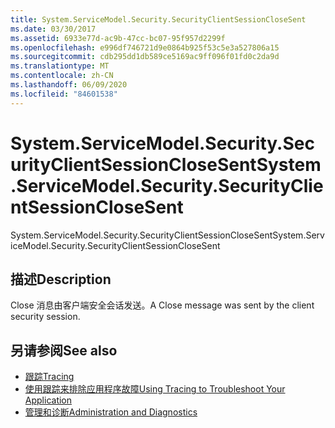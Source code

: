 ```yaml
---
title: System.ServiceModel.Security.SecurityClientSessionCloseSent
ms.date: 03/30/2017
ms.assetid: 6933e77d-ac9b-47cc-bc07-95f957d2299f
ms.openlocfilehash: e996df746721d9e0864b925f53c5e3a527806a15
ms.sourcegitcommit: cdb295dd1db589ce5169ac9ff096f01fd0c2da9d
ms.translationtype: MT
ms.contentlocale: zh-CN
ms.lasthandoff: 06/09/2020
ms.locfileid: "84601538"
---
```

# <a name="systemservicemodelsecuritysecurityclientsessionclosesent"></a><span data-ttu-id="41311-102">System.ServiceModel.Security.SecurityClientSessionCloseSent</span><span class="sxs-lookup"><span data-stu-id="41311-102">System.ServiceModel.Security.SecurityClientSessionCloseSent</span></span>
<span data-ttu-id="41311-103">System.ServiceModel.Security.SecurityClientSessionCloseSent</span><span class="sxs-lookup"><span data-stu-id="41311-103">System.ServiceModel.Security.SecurityClientSessionCloseSent</span></span>  
  
## <a name="description"></a><span data-ttu-id="41311-104">描述</span><span class="sxs-lookup"><span data-stu-id="41311-104">Description</span></span>  
 <span data-ttu-id="41311-105">Close 消息由客户端安全会话发送。</span><span class="sxs-lookup"><span data-stu-id="41311-105">A Close message was sent by the client security session.</span></span>  
  
## <a name="see-also"></a><span data-ttu-id="41311-106">另请参阅</span><span class="sxs-lookup"><span data-stu-id="41311-106">See also</span></span>

- [<span data-ttu-id="41311-107">跟踪</span><span class="sxs-lookup"><span data-stu-id="41311-107">Tracing</span></span>](index.md)
- [<span data-ttu-id="41311-108">使用跟踪来排除应用程序故障</span><span class="sxs-lookup"><span data-stu-id="41311-108">Using Tracing to Troubleshoot Your Application</span></span>](using-tracing-to-troubleshoot-your-application.md)
- [<span data-ttu-id="41311-109">管理和诊断</span><span class="sxs-lookup"><span data-stu-id="41311-109">Administration and Diagnostics</span></span>](../index.md)
